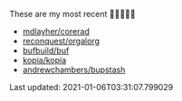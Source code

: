 These are my most recent 🌟🌟🌟🌟🌟

* [mdlayher/corerad](https://github.com/mdlayher/corerad)
* [reconquest/orgalorg](https://github.com/reconquest/orgalorg)
* [bufbuild/buf](https://github.com/bufbuild/buf)
* [kopia/kopia](https://github.com/kopia/kopia)
* [andrewchambers/bupstash](https://github.com/andrewchambers/bupstash)

Last updated: 2021-01-06T03:31:07.799029
